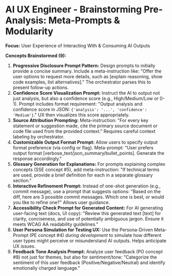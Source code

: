 # AI UX Engineer - Brainstorming Pre-Analysis: Meta-Prompts & Modularity

**Focus:** User Experience of Interacting With & Consuming AI Outputs

**Concepts Brainstormed (9):**

1.  **Progressive Disclosure Prompt Pattern:** Design prompts to initially provide a concise summary. Include a meta-instruction like: "Offer the user options to request more details, such as [explain reasoning, show code examples, list alternatives]." The orchestrator parses this to present follow-up actions.
2.  **Confidence Score Visualization Prompt:** Instruct the AI to output not just analysis, but also a confidence score (e.g., High/Medium/Low or 0-1). Prompt includes format requirement: "Output analysis and confidence score in JSON: `{'analysis': '...', 'confidence': 'Medium'}`." UX then visualizes this score appropriately.
3.  **Source Attribution Prompting:** Meta-instruction: "For every key statement or suggestion made, cite the primary source document or code file used from the provided context." Requires careful context labeling by orchestrator.
4.  **Customizable Output Format Prompt:** Allow users to specify output format preference (via config or flag). Meta-prompt: "User prefers output format [verbose_text/json_summary/bullet_points]. Generate the response accordingly."
5.  **Glossary Generation for Explanations:** For prompts explaining complex concepts (SSE concept #5), add meta-instruction: "If technical terms are used, provide a brief definition for each in a separate glossary section."
6.  **Interactive Refinement Prompt:** Instead of one-shot generation (e.g., commit message), use a prompt that suggests options: "Based on the diff, here are 3 possible commit messages. Which one is best, or would you like to refine one?" Allows user guidance.
7.  **Accessibility Check Prompt for Generated Content:** For AI generating user-facing text (docs, UI copy): "Review this generated text [text] for clarity, conciseness, and use of potentially ambiguous jargon. Ensure it meets WCAG AA readability guidelines."
8.  **User Persona Simulation for Testing UX:** Use the Persona-Driven Meta-Prompt (PE concept #4) *during development* to simulate how different user types might perceive or misunderstand AI outputs. Helps anticipate UX issues.
9.  **Feedback Tone Analysis Prompt:** Analyze user feedback (PO concept #8) not just for themes, but also for sentiment/tone: "Categorize the sentiment of this user feedback (Positive/Negative/Neutral) and identify emotionally charged language." 